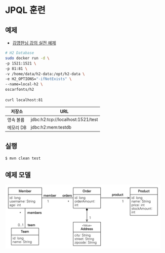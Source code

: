 # JPQL 훈련

## 예제

- [김영한님 강의 실전 예제](https://github.com/holyeye/jpabook)

```bash
# H2 Database
sudo docker run -d \
-p 1521:1521 \
-p 81:81 \
-v /home/data/h2-data:/opt/h2-data \
-e H2_OPTIONS="-ifNotExists" \
--name=local-h2 \
oscarfonts/h2

curl localhost:81
```

| 저장소    | URL                               |
| --------- | --------------------------------- |
| 영속 볼륨 | jdbc:h2:tcp://localhost:1521/test |
| 메모리 DB | jdbc:h2:mem:testdb                |

## 실행

```bash
$ mvn clean test
```

## 예제 모델

![example-model](example-model.png)
